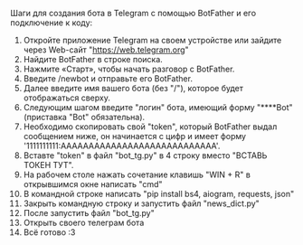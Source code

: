 Шаги для создания бота в Telegram с помощью BotFather и его подключение к коду:

1. Откройте приложение Telegram на своем устройстве или зайдите через Web-сайт "https://web.telegram.org" 
2. Найдите BotFather в строке поиска.
3. Нажмите «Старт», чтобы начать разговор с BotFather.
4. Введите /newbot и отправьте его BotFather.
5. Далее введите имя вашего бота (без "/"), которое будет отображаться сверху.
6. Следующим шагом введите "логин" бота, имеющий форму "****Bot" (приставка "Bot" обязательна).
7. Необходимо скопировать свой "token", который BotFather выдал сообщением ниже, он начинается с цифр и имеет форму '1111111111:AAAAAAAAAAAAAAAAAAAAAAAAAAAA'.
8. Вставте "token" в файл "bot_tg.py" в 4 строку вместо "ВСТАВЬ ТОКЕН ТУТ".
9. На рабочем столе нажать сочетание клавишь "WIN + R" в открывшимся окне написать "cmd" 
10. В командной строке написать "pip install bs4, aiogram, requests, json"
11. Закрыть командную строку и запустить файл "news_dict.py"
12. После запустить файл "bot_tg.py"
13. Открыть своего телеграм бота
14. Всё готово :3
